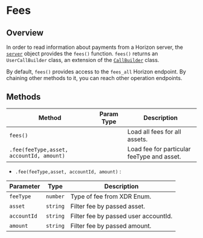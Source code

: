# Fees

## Overview

In order to read information about payments from a Horizon server, the [`server`](./server.md) object provides the `fees()` function. 
`fees()` returns an `UserCallBuilder` class, an extension of the [`CallBuilder`](./call_builder.md) class.

By default, `fees()` provides access to the `fees_all` Horizon endpoint.  By chaining other methods to it, you can reach other operation endpoints.

## Methods

| Method                                   | Param Type | Description                              |
| ---------------------------------------- | ---------- | ---------------------------------------- |
| `fees()`                                 |            | Load all fees for all assets.            |
| `.fee(feeType,asset, accountId, amount)` |            | Load fee for particular feeType and asset. |

- `.fee(feeType,asset, accountId, amount)` :

| Parameter   | Type     | Description                          |
| ----------- | -------- | ------------------------------------ |
| `feeType`   | `number` | Type of fee from XDR Enum.           |
| `asset`     | `string` | Filter fee by passed asset.          |
| `accountId` | `string` | Filter fee by passed user accountId. |
| `amount`    | `string` | Filter fee by passed amount.         |
